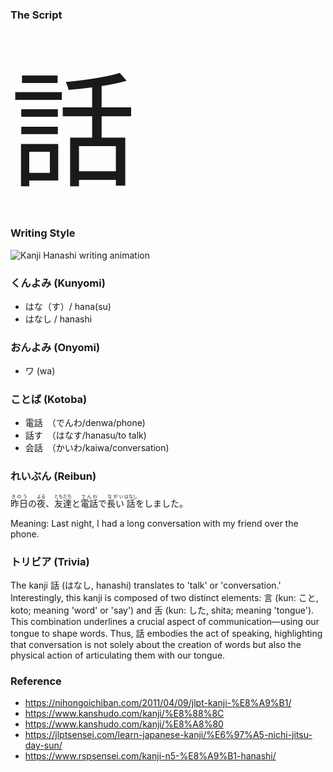  ### The Script
<span style="font-size: 200px;">話</span>

### Writing Style
![Kanji Hanashi writing animation](https://i.imgur.com/HHlIK3D.gif)

### くんよみ (Kunyomi)
- はな（す）/ hana(su) 
- はなし / hanashi

### おんよみ (Onyomi)
- ワ (wa)

### ことば (Kotoba)
- 電話　（でんわ/denwa/phone)
- 話す　（はなす/hanasu/to talk)
- 会話　（かいわ/kaiwa/conversation)

### れいぶん (Reibun)

<ruby>昨日<rp>(</rp><rt>きのう</rt><rp>)</rp></ruby>の<ruby>夜<rp>(</rp><rt>よる</rt><rp>)</rp></ruby>、<ruby>友達<rp>(</rp><rt>ともだち</rt><rp>)</rp></ruby>と<ruby>電話<rp>(</rp><rt>でんわ</rt><rp>)</rp></ruby>で<ruby>長い<rp>(</rp><rt>ながい</rt><rp>)</rp></ruby><ruby>話<rp>(</rp><rt>はなし</rt><rp>)</rp></ruby>をしました。


Meaning: Last night, I had a long conversation with my friend over the phone.

### トリビア (Trivia)
The kanji 話 (はなし, hanashi) translates to 'talk' or 'conversation.' 
Interestingly, this kanji is composed of two distinct elements: 言 (kun: こと, koto; meaning 'word' or 'say') and 舌 (kun: した, shita; meaning 'tongue'). 
This combination underlines a crucial aspect of communication—using our tongue to shape words. 
Thus, 話 embodies the act of speaking, highlighting that conversation is not solely about the creation of words but also the physical action of articulating them with our tongue.

### Reference
- https://nihongoichiban.com/2011/04/09/jlpt-kanji-%E8%A9%B1/
- https://www.kanshudo.com/kanji/%E8%88%8C
- https://www.kanshudo.com/kanji/%E8%A8%80
- https://jlptsensei.com/learn-japanese-kanji/%E6%97%A5-nichi-jitsu-day-sun/
- https://www.rspsensei.com/kanji-n5-%E8%A9%B1-hanashi/